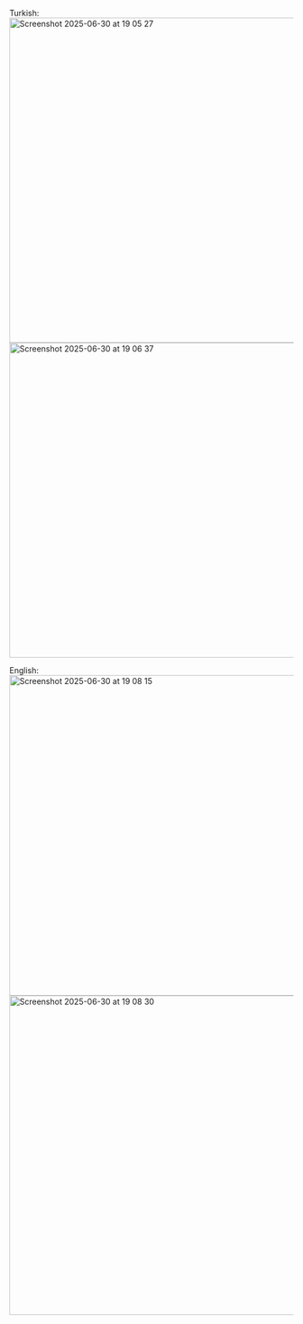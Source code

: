 
Turkish:
<img width="577" alt="Screenshot 2025-06-30 at 19 05 27" src="https://github.com/user-attachments/assets/ae5bc8c5-6dde-496a-8565-91636ad63f08" />
<img width="559" alt="Screenshot 2025-06-30 at 19 06 37" src="https://github.com/user-attachments/assets/4d1c9ad8-b96d-47cf-be36-090bec3422d6" />


English:
<img width="569" alt="Screenshot 2025-06-30 at 19 08 15" src="https://github.com/user-attachments/assets/11f611c9-144f-42fc-ae5e-0f64bf1d73a3" />
<img width="567" alt="Screenshot 2025-06-30 at 19 08 30" src="https://github.com/user-attachments/assets/27fe0c0a-c5fe-48dd-ab31-6df5ee3f13cc" />
